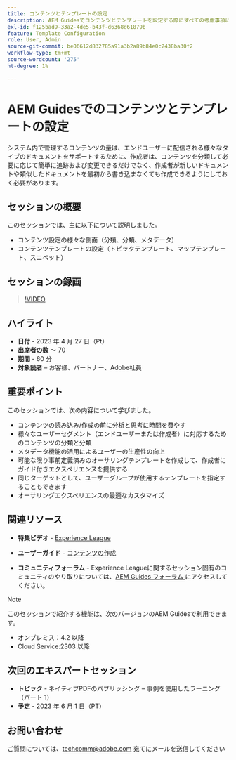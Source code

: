 ```yaml
---
title: コンテンツとテンプレートの設定
description: AEM Guidesでコンテンツとテンプレートを設定する際にすべての考慮事項について説明します。
exl-id: f125bad9-33a2-4de5-b43f-d6368d61879b
feature: Template Configuration
role: User, Admin
source-git-commit: be06612d832785a91a3b2a89b84e0c2438ba30f2
workflow-type: tm+mt
source-wordcount: '275'
ht-degree: 1%

---
```


# AEM Guidesでのコンテンツとテンプレートの設定

システム内で管理するコンテンツの量は、エンドユーザーに配信される様々なタイプのドキュメントをサポートするために、作成者は、コンテンツを分類して必要に応じて簡単に追跡および変更できるだけでなく、作成者が新しいドキュメントや類似したドキュメントを最初から書き込まなくても作成できるようにしておく必要があります。


## セッションの概要

このセッションでは、主に以下について説明しました。
- コンテンツ設定の様々な側面（分類、分類、メタデータ）
- コンテンツテンプレートの設定（トピックテンプレート、マップテンプレート、スニペット）



## セッションの録画

>[!VIDEO](https://video.tv.adobe.com/v/3419004/guides-templates-author-templates?quality=12&learn=on)


## ハイライト

- **日付** - 2023 年 4 月 27 日（Pt）
- **出席者の数** ～ 70
- **期間** - 60 分
- **対象読者** – お客様、パートナー、Adobe社員


## 重要ポイント

このセッションでは、次の内容について学びました。
- コンテンツの読み込み/作成の前に分析と思考に時間を費やす
- 様々なユーザーセグメント（エンドユーザーまたは作成者）に対応するためのコンテンツの分類と分類
- メタデータ機能の活用によるユーザーの生産性の向上
- 可能な限り事前定義済みのオーサリングテンプレートを作成して、作成者にガイド付きエクスペリエンスを提供する
- 同じターゲットとして、ユーザーグループが使用するテンプレートを指定することもできます
- オーサリングエクスペリエンスの最適なカスタマイズ



## 関連リソース

- **特集ビデオ** - [Experience League](https://experienceleague.adobe.com/docs/experience-manager-guides-learn/videos/advanced-user-guide/folder-profiles.html)

- **ユーザーガイド** - [ コンテンツの作成 ](https://help.adobe.com/en_US/xml-documentation-for-adobe-experience-manager/index.html#t=DXML-master-map%2Freports-intro.html)

- **コミュニティフォーラム** - Experience Leagueに関するセッション固有のコミュニティのやり取りについては、[AEM Guides フォーラム ](https://experienceleaguecommunities.adobe.com/t5/experience-manager-guides/bd-p/xml-documentation-discussions) にアクセスしてください。

>[!NOTE]
>
> このセッションで紹介する機能は、次のバージョンのAEM Guidesで利用できます。
> - オンプレミス：4.2 以降
> - Cloud Service:2303 以降


## 次回のエキスパートセッション

- **トピック** - ネイティブPDFのパブリッシング – 事例を使用したラーニング（パート 1）
- **予定** - 2023 年 6 月 1 日（PT）


## お問い合わせ

ご質問については、<techcomm@adobe.com> 宛てにメールを送信してください
